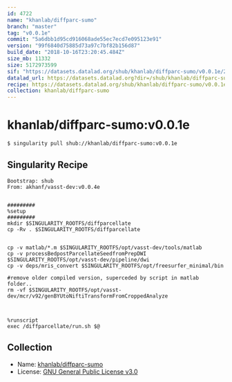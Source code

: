 ```yaml
---
id: 4722
name: "khanlab/diffparc-sumo"
branch: "master"
tag: "v0.0.1e"
commit: "5a6dbb1d95cd916068ade55ec7ecd7e095123e91"
version: "99f6840d75885d73a97c7bf82b156d87"
build_date: "2018-10-16T23:20:45.484Z"
size_mb: 11332
size: 5172973599
sif: "https://datasets.datalad.org/shub/khanlab/diffparc-sumo/v0.0.1e/2018-10-16-5a6dbb1d-99f6840d/99f6840d75885d73a97c7bf82b156d87.simg"
datalad_url: https://datasets.datalad.org?dir=/shub/khanlab/diffparc-sumo/v0.0.1e/2018-10-16-5a6dbb1d-99f6840d/
recipe: https://datasets.datalad.org/shub/khanlab/diffparc-sumo/v0.0.1e/2018-10-16-5a6dbb1d-99f6840d/Singularity
collection: khanlab/diffparc-sumo
---
```


# khanlab/diffparc-sumo:v0.0.1e

```bash
$ singularity pull shub://khanlab/diffparc-sumo:v0.0.1e
```

## Singularity Recipe

```singularity
Bootstrap: shub
From: akhanf/vasst-dev:v0.0.4e


#########
%setup
#########
mkdir $SINGULARITY_ROOTFS/diffparcellate
cp -Rv . $SINGULARITY_ROOTFS/diffparcellate


cp -v matlab/*.m $SINGULARITY_ROOTFS/opt/vasst-dev/tools/matlab
cp -v processBedpostParcellateSeedfromPrepDWI $SINGULARITY_ROOTFS/opt/vasst-dev/pipeline/dwi
cp -v deps/mris_convert $SINGULARITY_ROOTFS/opt/freesurfer_minimal/bin

#remove older compiled version, superceded by script in matlab folder..
rm -vf $SINGULARITY_ROOTFS/opt/vasst-dev/mcr/v92/genBYUtoNiftiTransformFromCroppedAnalyze



%runscript
exec /diffparcellate/run.sh $@
```

## Collection

 - Name: [khanlab/diffparc-sumo](https://github.com/khanlab/diffparc-sumo)
 - License: [GNU General Public License v3.0](https://api.github.com/licenses/gpl-3.0)

